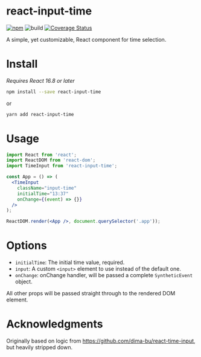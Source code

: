 # react-input-time

[![npm](https://img.shields.io/npm/v/react-input-time.svg)](https://www.npmjs.com/package/react-input-time)
![build](https://github.com/jwilsson/react-input-time/workflows/build/badge.svg)
[![Coverage Status](https://coveralls.io/repos/jwilsson/react-input-time/badge.svg?branch=master)](https://coveralls.io/r/jwilsson/react-input-time?branch=master)

A simple, yet customizable, React component for time selection.

# Install

_Requires React 16.8 or later_

```sh
npm install --save react-input-time
```

or

```sh
yarn add react-input-time
```

# Usage

```jsx
import React from 'react';
import ReactDOM from 'react-dom';
import TimeInput from 'react-input-time';

const App = () => (
  <TimeInput
    className="input-time"
    initialTime="13:37"
    onChange={(event) => {}}
  />
);

ReactDOM.render(<App />, document.querySelector('.app'));
```

# Options

- `initialTime`: The initial time value, required.
- `input`: A custom `<input>` element to use instead of the default one.
- `onChange`: onChange handler, will be passed a complete `SyntheticEvent` object.

All other props will be passed straight through to the rendered DOM element.

# Acknowledgments

Originally based on logic from https://github.com/dima-bu/react-time-input, but heavily stripped down.
